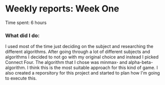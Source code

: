 # Weekly reports: Week One

Time spent: 6 hours

### What did I do:

I used most of the time just deciding on the subject and researching the different algorithms. After going through a lot of different subjects and algorithms I decided to not go with my original choice and instead I picked Connect Four. The algorithm that I chose was minmax- and alpha-beta-algorithm. I think this is the most suitable approach for this kind of game. I also created a reporsitory for this project and started to plan how I'm going to execute this.


